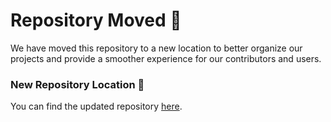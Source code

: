 # Repository Moved 🚀

We have moved this repository to a new location to better organize our projects and provide a smoother experience for our contributors and users.

### New Repository Location 🔗
You can find the updated repository [here](https://github.com/alirezamohamadiam/Securing-Healthcare-with-Deep-Learning-A-CNN-Based-Model-for-medical-IoT-Threat-Detection).
